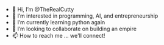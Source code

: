 - 👋 Hi, I’m @TheRealCutty
- 👀 I’m interested in programming, AI, and entrepreneurship
- 🌱 I’m currently learning python again
- 💞️ I’m looking to collaborate on building an empire
- 📫 How to reach me ... we'll connect!

<!---
TheRealCutty/TheRealCutty is a ✨ special ✨ repository because its `README.md` (this file) appears on your GitHub profile.
You can click the Preview link to take a look at your changes.
--->
